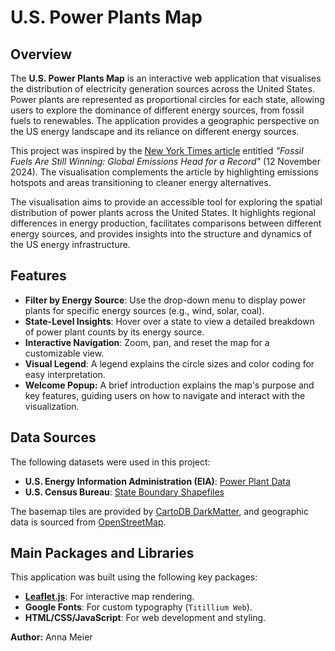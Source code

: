 # U.S. Power Plants Map

## Overview
The **U.S. Power Plants Map** is an interactive web application that visualises the distribution of electricity generation sources across the United States. Power plants are represented as proportional circles for each state, allowing users to explore the dominance of different energy sources, from fossil fuels to renewables. The application provides a geographic perspective on the US energy landscape and its reliance on different energy sources.

This project was inspired by the [New York Times article](https://www.nytimes.com/2024/11/12/climate/fossil-fuel-emissions-2024-record.html) entitled *"Fossil Fuels Are Still Winning: Global Emissions Head for a Record"* (12 November 2024). The visualisation complements the article by highlighting emissions hotspots and areas transitioning to cleaner energy alternatives.

The visualisation aims to provide an accessible tool for exploring the spatial distribution of power plants across the United States. It highlights regional differences in energy production, facilitates comparisons between different energy sources, and provides insights into the structure and dynamics of the US energy infrastructure.

## Features
- **Filter by Energy Source**: Use the drop-down menu to display power plants for specific energy sources (e.g., wind, solar, coal).
- **State-Level Insights**: Hover over a state to view a detailed breakdown of power plant counts by its energy source.
- **Interactive Navigation**: Zoom, pan, and reset the map for a customizable view.
- **Visual Legend**: A legend explains the circle sizes and color coding for easy interpretation.
- **Welcome Popup:** A brief introduction explains the map's purpose and key features, guiding users on how to navigate and interact with the visualization.

## Data Sources
The following datasets were used in this project:
- **U.S. Energy Information Administration (EIA)**: [Power Plant Data](https://atlas.eia.gov/datasets/eia::power-plants/explore?location=29.746965%2C61.504000%2C2.98)
- **U.S. Census Bureau**: [State Boundary Shapefiles](https://www.census.gov/geographies/mapping-files/time-series/geo/carto-boundary-file.html)

The basemap tiles are provided by [CartoDB DarkMatter](https://carto.com/attributions), and geographic data is sourced from [OpenStreetMap](https://www.openstreetmap.org/copyright).

## Main Packages and Libraries
This application was built using the following key packages:
- **[Leaflet.js](https://leafletjs.com/)**: For interactive map rendering.
- **Google Fonts**: For custom typography (`Titillium Web`).
- **HTML/CSS/JavaScript**: For web development and styling.



**Author:** Anna Meier
